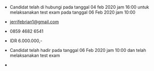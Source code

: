 - Candidat telah di hubungi pada tanggal 04 feb 2020 jam 16:00 untuk melaksanakan test exam pada tanggal 06 Feb 2020 jam 10:00

- jerrifebrian1@gmail.com

- 0859 4682 6541

- IDR 6.000.000,-

- Candidat telah hadir pada tanggal 06 Feb 2020 jam 10:00 dan telah melaksanakan test exam

- 
